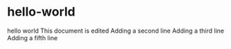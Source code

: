 # hello-world
hello world
This document is edited
Adding a second line
Adding a third line
Adding a fifth line

